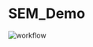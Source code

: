 SEM_Demo
=============
![workflow](https://github.com/SavittK/sem/actions/workflows/main.yml/badge.svg)  